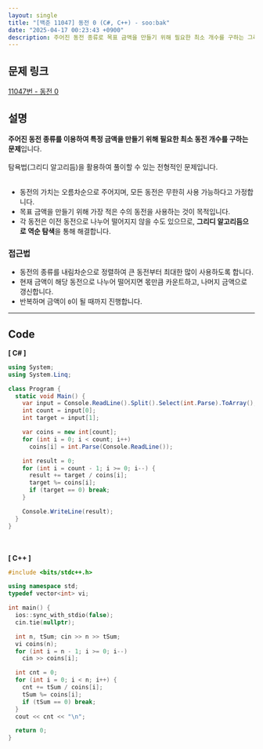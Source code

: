 ```yaml
---
layout: single
title: "[백준 11047] 동전 0 (C#, C++) - soo:bak"
date: "2025-04-17 00:23:43 +0900"
description: 주어진 동전 종류로 목표 금액을 만들기 위해 필요한 최소 개수를 구하는 그리디 알고리즘 기반의 백준 11047번 동전 0 문제의 C# 및 C++ 풀이 및 해설
---
```


## 문제 링크
[11047번 - 동전 0](https://www.acmicpc.net/problem/11047)

## 설명
**주어진 동전 종류를 이용하여 특정 금액을 만들기 위해 필요한 최소 동전 개수를 구하는 문제**입니다.<br>
<br>
탐욕법(그리디 알고리듬)을 활용하여 풀이할 수 있는 전형적인 문제입니다. <br>
<br>

- 동전의 가치는 오름차순으로 주어지며, 모든 동전은 무한히 사용 가능하다고 가정합니다.<br>
- 목표 금액을 만들기 위해 가장 적은 수의 동전을 사용하는 것이 목적입니다.<br>
- 각 동전은 이전 동전으로 나누어 떨어지지 않을 수도 있으므로, **그리디 알고리듬으로 역순 탐색**을 통해 해결합니다.<br>

### 접근법
- 동전의 종류를 내림차순으로 정렬하여 큰 동전부터 최대한 많이 사용하도록 합니다.<br>
- 현재 금액이 해당 동전으로 나누어 떨어지면 몫만큼 카운트하고, 나머지 금액으로 갱신합니다.<br>
- 반복하며 금액이 `0`이 될 때까지 진행합니다.<br>

---

## Code
<b>[ C# ] </b>
<br>

```csharp
using System;
using System.Linq;

class Program {
  static void Main() {
    var input = Console.ReadLine().Split().Select(int.Parse).ToArray();
    int count = input[0];
    int target = input[1];

    var coins = new int[count];
    for (int i = 0; i < count; i++)
      coins[i] = int.Parse(Console.ReadLine());

    int result = 0;
    for (int i = count - 1; i >= 0; i--) {
      result += target / coins[i];
      target %= coins[i];
      if (target == 0) break;
    }

    Console.WriteLine(result);
  }
}
```

<br><br>
<b>[ C++ ] </b>
<br>

```cpp
#include <bits/stdc++.h>

using namespace std;
typedef vector<int> vi;

int main() {
  ios::sync_with_stdio(false);
  cin.tie(nullptr);

  int n, tSum; cin >> n >> tSum;
  vi coins(n);
  for (int i = n - 1; i >= 0; i--)
    cin >> coins[i];

  int cnt = 0;
  for (int i = 0; i < n; i++) {
    cnt += tSum / coins[i];
    tSum %= coins[i];
    if (tSum == 0) break;
  }
  cout << cnt << "\n";

  return 0;
}
```
